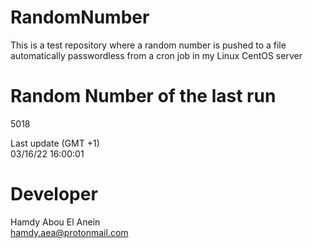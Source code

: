 # RandomNumber    
This is a test repository where a random number is pushed to a file automatically passwordless from a cron job in my Linux CentOS server    
# Random Number of the last run   
5018
      
Last update (GMT +1)    
03/16/22 16:00:01
# Developer    
Hamdy Abou El Anein   
hamdy.aea@protonmail.com
